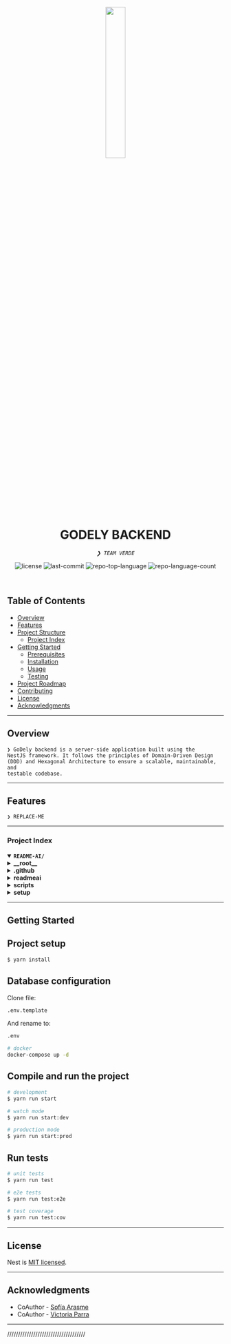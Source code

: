 <p align="center">
    <img src="https://ibb.co/DtMjWvB" align="center" width="30%">
</p>
<p align="center"><h1 align="center">GODELY BACKEND</h1></p>
<p align="center">
	<em><code>❯ TEAM VERDE</code></em>
</p>
<p align="center">
	<img src="https://img.shields.io/github/license/eli64s/readme-ai?style=default&logo=opensourceinitiative&logoColor=white&color=45b908" alt="license">
	<img src="https://img.shields.io/github/last-commit/eli64s/readme-ai?style=default&logo=git&logoColor=white&color=45b908" alt="last-commit">
	<img src="https://img.shields.io/github/languages/top/eli64s/readme-ai?style=default&color=45b908" alt="repo-top-language">
	<img src="https://img.shields.io/github/languages/count/eli64s/readme-ai?style=default&color=45b908" alt="repo-language-count">
</p>
<p align="center"><!-- default option, no dependency badges. -->
</p>
<p align="center">
	<!-- default option, no dependency badges. -->
</p>
<br>

##  Table of Contents

- [ Overview](#-overview)
- [ Features](#-features)
- [ Project Structure](#-project-structure)
  - [ Project Index](#-project-index)
- [ Getting Started](#-getting-started)
  - [ Prerequisites](#-prerequisites)
  - [ Installation](#-installation)
  - [ Usage](#-usage)
  - [ Testing](#-testing)
- [ Project Roadmap](#-project-roadmap)
- [ Contributing](#-contributing)
- [ License](#-license)
- [ Acknowledgments](#-acknowledgments)

---

##  Overview

<code>❯
GoDely backend is a server-side application built using the NestJS framework. It follows the principles of Domain-Driven Design (DDD) and Hexagonal Architecture to ensure a scalable, maintainable, and testable codebase.</code>

---

##  Features

<code>❯ REPLACE-ME</code>

---


###  Project Index
<details open>
	<summary><b><code>README-AI/</code></b></summary>
	<details> <!-- __root__ Submodule -->
		<summary><b>__root__</b></summary>
		<blockquote>
			<table>
			<tr>
				<td><b><a href='https://github.com/eli64s/readme-ai/blob/master/pyproject.toml'>pyproject.toml</a></b></td>
				<td><code>❯ REPLACE-ME</code></td>
			</tr>
			<tr>
				<td><b><a href='https://github.com/eli64s/readme-ai/blob/master/Makefile'>Makefile</a></b></td>
				<td><code>❯ REPLACE-ME</code></td>
			</tr>
			<tr>
				<td><b><a href='https://github.com/eli64s/readme-ai/blob/master/Dockerfile'>Dockerfile</a></b></td>
				<td><code>❯ REPLACE-ME</code></td>
			</tr>
			<tr>
				<td><b><a href='https://github.com/eli64s/readme-ai/blob/master/noxfile.py'>noxfile.py</a></b></td>
				<td><code>❯ REPLACE-ME</code></td>
			</tr>
			</table>
		</blockquote>
	</details>
	<details> <!-- .github Submodule -->
		<summary><b>.github</b></summary>
		<blockquote>
			<table>
			<tr>
				<td><b><a href='https://github.com/eli64s/readme-ai/blob/master/.github/release-drafter.yml'>release-drafter.yml</a></b></td>
				<td><code>❯ REPLACE-ME</code></td>
			</tr>
			</table>
			<details>
				<summary><b>workflows</b></summary>
				<blockquote>
					<table>
					<tr>
						<td><b><a href='https://github.com/eli64s/readme-ai/blob/master/.github/workflows/release-pipeline.yml'>release-pipeline.yml</a></b></td>
						<td><code>❯ REPLACE-ME</code></td>
					</tr>
					<tr>
						<td><b><a href='https://github.com/eli64s/readme-ai/blob/master/.github/workflows/mkdocs.yml'>mkdocs.yml</a></b></td>
						<td><code>❯ REPLACE-ME</code></td>
					</tr>
					<tr>
						<td><b><a href='https://github.com/eli64s/readme-ai/blob/master/.github/workflows/release-drafter.yml'>release-drafter.yml</a></b></td>
						<td><code>❯ REPLACE-ME</code></td>
					</tr>
					<tr>
						<td><b><a href='https://github.com/eli64s/readme-ai/blob/master/.github/workflows/coverage.yml'>coverage.yml</a></b></td>
						<td><code>❯ REPLACE-ME</code></td>
					</tr>
					</table>
				</blockquote>
			</details>
		</blockquote>
	</details>
	<details> <!-- readmeai Submodule -->
		<summary><b>readmeai</b></summary>
		<blockquote>
			<details>
				<summary><b>core</b></summary>
				<blockquote>
					<table>
					<tr>
						<td><b><a href='https://github.com/eli64s/readme-ai/blob/master/readmeai/core/errors.py'>errors.py</a></b></td>
						<td><code>❯ REPLACE-ME</code></td>
					</tr>
					<tr>
						<td><b><a href='https://github.com/eli64s/readme-ai/blob/master/readmeai/core/logger.py'>logger.py</a></b></td>
						<td><code>❯ REPLACE-ME</code></td>
					</tr>
					<tr>
						<td><b><a href='https://github.com/eli64s/readme-ai/blob/master/readmeai/core/pipeline.py'>pipeline.py</a></b></td>
						<td><code>❯ REPLACE-ME</code></td>
					</tr>
					</table>
				</blockquote>
			</details>
			<details>
				<summary><b>generators</b></summary>
				<blockquote>
					<table>
					<tr>
						<td><b><a href='https://github.com/eli64s/readme-ai/blob/master/readmeai/generators/enums.py'>enums.py</a></b></td>
						<td><code>❯ REPLACE-ME</code></td>
					</tr>
					<tr>
						<td><b><a href='https://github.com/eli64s/readme-ai/blob/master/readmeai/generators/tables.py'>tables.py</a></b></td>
						<td><code>❯ REPLACE-ME</code></td>
					</tr>
					<tr>
						<td><b><a href='https://github.com/eli64s/readme-ai/blob/master/readmeai/generators/tree.py'>tree.py</a></b></td>
						<td><code>❯ REPLACE-ME</code></td>
					</tr>
					<tr>
						<td><b><a href='https://github.com/eli64s/readme-ai/blob/master/readmeai/generators/badges.py'>badges.py</a></b></td>
						<td><code>❯ REPLACE-ME</code></td>
					</tr>
					<tr>
						<td><b><a href='https://github.com/eli64s/readme-ai/blob/master/readmeai/generators/quickstart.py'>quickstart.py</a></b></td>
						<td><code>❯ REPLACE-ME</code></td>
					</tr>
					<tr>
						<td><b><a href='https://github.com/eli64s/readme-ai/blob/master/readmeai/generators/builder.py'>builder.py</a></b></td>
						<td><code>❯ REPLACE-ME</code></td>
					</tr>
					<tr>
						<td><b><a href='https://github.com/eli64s/readme-ai/blob/master/readmeai/generators/headers.py'>headers.py</a></b></td>
						<td><code>❯ REPLACE-ME</code></td>
					</tr>
					<tr>
						<td><b><a href='https://github.com/eli64s/readme-ai/blob/master/readmeai/generators/emojis.py'>emojis.py</a></b></td>
						<td><code>❯ REPLACE-ME</code></td>
					</tr>
					<tr>
						<td><b><a href='https://github.com/eli64s/readme-ai/blob/master/readmeai/generators/navigation.py'>navigation.py</a></b></td>
						<td><code>❯ REPLACE-ME</code></td>
					</tr>
					</table>
					<details>
						<summary><b>colors</b></summary>
						<blockquote>
							<table>
							<tr>
								<td><b><a href='https://github.com/eli64s/readme-ai/blob/master/readmeai/generators/colors/converters.py'>converters.py</a></b></td>
								<td><code>❯ REPLACE-ME</code></td>
							</tr>
							<tr>
								<td><b><a href='https://github.com/eli64s/readme-ai/blob/master/readmeai/generators/colors/gradients.py'>gradients.py</a></b></td>
								<td><code>❯ REPLACE-ME</code></td>
							</tr>
							</table>
						</blockquote>
					</details>
					<details>
						<summary><b>banners</b></summary>
						<blockquote>
							<table>
							<tr>
								<td><b><a href='https://github.com/eli64s/readme-ai/blob/master/readmeai/generators/banners/svg.py'>svg.py</a></b></td>
								<td><code>❯ REPLACE-ME</code></td>
							</tr>
							<tr>
								<td><b><a href='https://github.com/eli64s/readme-ai/blob/master/readmeai/generators/banners/ascii.py'>ascii.py</a></b></td>
								<td><code>❯ REPLACE-ME</code></td>
							</tr>
							</table>
						</blockquote>
					</details>
				</blockquote>
			</details>
			<details>
				<summary><b>config</b></summary>
				<blockquote>
					<table>
					<tr>
						<td><b><a href='https://github.com/eli64s/readme-ai/blob/master/readmeai/config/settings.py'>settings.py</a></b></td>
						<td><code>❯ REPLACE-ME</code></td>
					</tr>
					</table>
					<details>
						<summary><b>settings</b></summary>
						<blockquote>
							<table>
							<tr>
								<td><b><a href='https://github.com/eli64s/readme-ai/blob/master/readmeai/config/settings/language-map.toml'>language-map.toml</a></b></td>
								<td><code>❯ REPLACE-ME</code></td>
							</tr>
							<tr>
								<td><b><a href='https://github.com/eli64s/readme-ai/blob/master/readmeai/config/settings/dev-tools.toml'>dev-tools.toml</a></b></td>
								<td><code>❯ REPLACE-ME</code></td>
							</tr>
							<tr>
								<td><b><a href='https://github.com/eli64s/readme-ai/blob/master/readmeai/config/settings/commands.toml'>commands.toml</a></b></td>
								<td><code>❯ REPLACE-ME</code></td>
							</tr>
							<tr>
								<td><b><a href='https://github.com/eli64s/readme-ai/blob/master/readmeai/config/settings/templates.toml'>templates.toml</a></b></td>
								<td><code>❯ REPLACE-ME</code></td>
							</tr>
							<tr>
								<td><b><a href='https://github.com/eli64s/readme-ai/blob/master/readmeai/config/settings/project-manifest.toml'>project-manifest.toml</a></b></td>
								<td><code>❯ REPLACE-ME</code></td>
							</tr>
							<tr>
								<td><b><a href='https://github.com/eli64s/readme-ai/blob/master/readmeai/config/settings/ignore-list.toml'>ignore-list.toml</a></b></td>
								<td><code>❯ REPLACE-ME</code></td>
							</tr>
							<tr>
								<td><b><a href='https://github.com/eli64s/readme-ai/blob/master/readmeai/config/settings/dev-setup.toml'>dev-setup.toml</a></b></td>
								<td><code>❯ REPLACE-ME</code></td>
							</tr>
							<tr>
								<td><b><a href='https://github.com/eli64s/readme-ai/blob/master/readmeai/config/settings/badge-list.toml'>badge-list.toml</a></b></td>
								<td><code>❯ REPLACE-ME</code></td>
							</tr>
							<tr>
								<td><b><a href='https://github.com/eli64s/readme-ai/blob/master/readmeai/config/settings/prompts.toml'>prompts.toml</a></b></td>
								<td><code>❯ REPLACE-ME</code></td>
							</tr>
							<tr>
								<td><b><a href='https://github.com/eli64s/readme-ai/blob/master/readmeai/config/settings/config.toml'>config.toml</a></b></td>
								<td><code>❯ REPLACE-ME</code></td>
							</tr>
							</table>
							<details>
								<summary><b>themes</b></summary>
								<blockquote>
									<table>
									<tr>
										<td><b><a href='https://github.com/eli64s/readme-ai/blob/master/readmeai/config/settings/themes/emojis.yaml'>emojis.yaml</a></b></td>
										<td><code>❯ REPLACE-ME</code></td>
									</tr>
									</table>
								</blockquote>
							</details>
							<details>
								<summary><b>templates</b></summary>
								<blockquote>
									<table>
									<tr>
										<td><b><a href='https://github.com/eli64s/readme-ai/blob/master/readmeai/config/settings/templates/headers.toml'>headers.toml</a></b></td>
										<td><code>❯ REPLACE-ME</code></td>
									</tr>
									<tr>
										<td><b><a href='https://github.com/eli64s/readme-ai/blob/master/readmeai/config/settings/templates/banners.toml'>banners.toml</a></b></td>
										<td><code>❯ REPLACE-ME</code></td>
									</tr>
									<tr>
										<td><b><a href='https://github.com/eli64s/readme-ai/blob/master/readmeai/config/settings/templates/quickstart.toml'>quickstart.toml</a></b></td>
										<td><code>❯ REPLACE-ME</code></td>
									</tr>
									</table>
								</blockquote>
							</details>
						</blockquote>
					</details>
				</blockquote>
			</details>
			<details>
				<summary><b>cli</b></summary>
				<blockquote>
					<table>
					<tr>
						<td><b><a href='https://github.com/eli64s/readme-ai/blob/master/readmeai/cli/main.py'>main.py</a></b></td>
						<td><code>❯ REPLACE-ME</code></td>
					</tr>
					<tr>
						<td><b><a href='https://github.com/eli64s/readme-ai/blob/master/readmeai/cli/options.py'>options.py</a></b></td>
						<td><code>❯ REPLACE-ME</code></td>
					</tr>
					</table>
				</blockquote>
			</details>
			<details>
				<summary><b>preprocessor</b></summary>
				<blockquote>
					<table>
					<tr>
						<td><b><a href='https://github.com/eli64s/readme-ai/blob/master/readmeai/preprocessor/directory_cleaner.py'>directory_cleaner.py</a></b></td>
						<td><code>❯ REPLACE-ME</code></td>
					</tr>
					<tr>
						<td><b><a href='https://github.com/eli64s/readme-ai/blob/master/readmeai/preprocessor/file_filter.py'>file_filter.py</a></b></td>
						<td><code>❯ REPLACE-ME</code></td>
					</tr>
					<tr>
						<td><b><a href='https://github.com/eli64s/readme-ai/blob/master/readmeai/preprocessor/document_cleaner.py'>document_cleaner.py</a></b></td>
						<td><code>❯ REPLACE-ME</code></td>
					</tr>
					</table>
				</blockquote>
			</details>
			<details>
				<summary><b>postprocessor</b></summary>
				<blockquote>
					<table>
					<tr>
						<td><b><a href='https://github.com/eli64s/readme-ai/blob/master/readmeai/postprocessor/markdown_to_html.py'>markdown_to_html.py</a></b></td>
						<td><code>❯ REPLACE-ME</code></td>
					</tr>
					<tr>
						<td><b><a href='https://github.com/eli64s/readme-ai/blob/master/readmeai/postprocessor/response_cleaner.py'>response_cleaner.py</a></b></td>
						<td><code>❯ REPLACE-ME</code></td>
					</tr>
					</table>
				</blockquote>
			</details>
			<details>
				<summary><b>utilities</b></summary>
				<blockquote>
					<table>
					<tr>
						<td><b><a href='https://github.com/eli64s/readme-ai/blob/master/readmeai/utilities/resource_manager.py'>resource_manager.py</a></b></td>
						<td><code>❯ REPLACE-ME</code></td>
					</tr>
					<tr>
						<td><b><a href='https://github.com/eli64s/readme-ai/blob/master/readmeai/utilities/importer.py'>importer.py</a></b></td>
						<td><code>❯ REPLACE-ME</code></td>
					</tr>
					<tr>
						<td><b><a href='https://github.com/eli64s/readme-ai/blob/master/readmeai/utilities/file_handler.py'>file_handler.py</a></b></td>
						<td><code>❯ REPLACE-ME</code></td>
					</tr>
					<tr>
						<td><b><a href='https://github.com/eli64s/readme-ai/blob/master/readmeai/utilities/fetch_badges.py'>fetch_badges.py</a></b></td>
						<td><code>❯ REPLACE-ME</code></td>
					</tr>
					</table>
				</blockquote>
			</details>
			<details>
				<summary><b>models</b></summary>
				<blockquote>
					<table>
					<tr>
						<td><b><a href='https://github.com/eli64s/readme-ai/blob/master/readmeai/models/gemini.py'>gemini.py</a></b></td>
						<td><code>❯ REPLACE-ME</code></td>
					</tr>
					<tr>
						<td><b><a href='https://github.com/eli64s/readme-ai/blob/master/readmeai/models/base.py'>base.py</a></b></td>
						<td><code>❯ REPLACE-ME</code></td>
					</tr>
					<tr>
						<td><b><a href='https://github.com/eli64s/readme-ai/blob/master/readmeai/models/factory.py'>factory.py</a></b></td>
						<td><code>❯ REPLACE-ME</code></td>
					</tr>
					<tr>
						<td><b><a href='https://github.com/eli64s/readme-ai/blob/master/readmeai/models/openai.py'>openai.py</a></b></td>
						<td><code>❯ REPLACE-ME</code></td>
					</tr>
					<tr>
						<td><b><a href='https://github.com/eli64s/readme-ai/blob/master/readmeai/models/enums.py'>enums.py</a></b></td>
						<td><code>❯ REPLACE-ME</code></td>
					</tr>
					<tr>
						<td><b><a href='https://github.com/eli64s/readme-ai/blob/master/readmeai/models/anthropic.py'>anthropic.py</a></b></td>
						<td><code>❯ REPLACE-ME</code></td>
					</tr>
					<tr>
						<td><b><a href='https://github.com/eli64s/readme-ai/blob/master/readmeai/models/dalle.py'>dalle.py</a></b></td>
						<td><code>❯ REPLACE-ME</code></td>
					</tr>
					<tr>
						<td><b><a href='https://github.com/eli64s/readme-ai/blob/master/readmeai/models/prompts.py'>prompts.py</a></b></td>
						<td><code>❯ REPLACE-ME</code></td>
					</tr>
					<tr>
						<td><b><a href='https://github.com/eli64s/readme-ai/blob/master/readmeai/models/offline.py'>offline.py</a></b></td>
						<td><code>❯ REPLACE-ME</code></td>
					</tr>
					<tr>
						<td><b><a href='https://github.com/eli64s/readme-ai/blob/master/readmeai/models/tokens.py'>tokens.py</a></b></td>
						<td><code>❯ REPLACE-ME</code></td>
					</tr>
					</table>
				</blockquote>
			</details>
			<details>
				<summary><b>parsers</b></summary>
				<blockquote>
					<table>
					<tr>
						<td><b><a href='https://github.com/eli64s/readme-ai/blob/master/readmeai/parsers/base.py'>base.py</a></b></td>
						<td><code>❯ REPLACE-ME</code></td>
					</tr>
					<tr>
						<td><b><a href='https://github.com/eli64s/readme-ai/blob/master/readmeai/parsers/gradle.py'>gradle.py</a></b></td>
						<td><code>❯ REPLACE-ME</code></td>
					</tr>
					<tr>
						<td><b><a href='https://github.com/eli64s/readme-ai/blob/master/readmeai/parsers/factory.py'>factory.py</a></b></td>
						<td><code>❯ REPLACE-ME</code></td>
					</tr>
					<tr>
						<td><b><a href='https://github.com/eli64s/readme-ai/blob/master/readmeai/parsers/docker.py'>docker.py</a></b></td>
						<td><code>❯ REPLACE-ME</code></td>
					</tr>
					<tr>
						<td><b><a href='https://github.com/eli64s/readme-ai/blob/master/readmeai/parsers/rust.py'>rust.py</a></b></td>
						<td><code>❯ REPLACE-ME</code></td>
					</tr>
					<tr>
						<td><b><a href='https://github.com/eli64s/readme-ai/blob/master/readmeai/parsers/npm.py'>npm.py</a></b></td>
						<td><code>❯ REPLACE-ME</code></td>
					</tr>
					<tr>
						<td><b><a href='https://github.com/eli64s/readme-ai/blob/master/readmeai/parsers/go.py'>go.py</a></b></td>
						<td><code>❯ REPLACE-ME</code></td>
					</tr>
					<tr>
						<td><b><a href='https://github.com/eli64s/readme-ai/blob/master/readmeai/parsers/swift.py'>swift.py</a></b></td>
						<td><code>❯ REPLACE-ME</code></td>
					</tr>
					<tr>
						<td><b><a href='https://github.com/eli64s/readme-ai/blob/master/readmeai/parsers/cpp.py'>cpp.py</a></b></td>
						<td><code>❯ REPLACE-ME</code></td>
					</tr>
					<tr>
						<td><b><a href='https://github.com/eli64s/readme-ai/blob/master/readmeai/parsers/python.py'>python.py</a></b></td>
						<td><code>❯ REPLACE-ME</code></td>
					</tr>
					<tr>
						<td><b><a href='https://github.com/eli64s/readme-ai/blob/master/readmeai/parsers/maven.py'>maven.py</a></b></td>
						<td><code>❯ REPLACE-ME</code></td>
					</tr>
					<tr>
						<td><b><a href='https://github.com/eli64s/readme-ai/blob/master/readmeai/parsers/properties.py'>properties.py</a></b></td>
						<td><code>❯ REPLACE-ME</code></td>
					</tr>
					</table>
				</blockquote>
			</details>
			<details>
				<summary><b>extractors</b></summary>
				<blockquote>
					<table>
					<tr>
						<td><b><a href='https://github.com/eli64s/readme-ai/blob/master/readmeai/extractors/metadata.py'>metadata.py</a></b></td>
						<td><code>❯ REPLACE-ME</code></td>
					</tr>
					<tr>
						<td><b><a href='https://github.com/eli64s/readme-ai/blob/master/readmeai/extractors/dependencies.py'>dependencies.py</a></b></td>
						<td><code>❯ REPLACE-ME</code></td>
					</tr>
					<tr>
						<td><b><a href='https://github.com/eli64s/readme-ai/blob/master/readmeai/extractors/tools.py'>tools.py</a></b></td>
						<td><code>❯ REPLACE-ME</code></td>
					</tr>
					<tr>
						<td><b><a href='https://github.com/eli64s/readme-ai/blob/master/readmeai/extractors/analyzer.py'>analyzer.py</a></b></td>
						<td><code>❯ REPLACE-ME</code></td>
					</tr>
					<tr>
						<td><b><a href='https://github.com/eli64s/readme-ai/blob/master/readmeai/extractors/models.py'>models.py</a></b></td>
						<td><code>❯ REPLACE-ME</code></td>
					</tr>
					</table>
				</blockquote>
			</details>
			<details>
				<summary><b>retrievers</b></summary>
				<blockquote>
					<details>
						<summary><b>git</b></summary>
						<blockquote>
							<table>
							<tr>
								<td><b><a href='https://github.com/eli64s/readme-ai/blob/master/readmeai/retrievers/git/metadata.py'>metadata.py</a></b></td>
								<td><code>❯ REPLACE-ME</code></td>
							</tr>
							<tr>
								<td><b><a href='https://github.com/eli64s/readme-ai/blob/master/readmeai/retrievers/git/repository.py'>repository.py</a></b></td>
								<td><code>❯ REPLACE-ME</code></td>
							</tr>
							<tr>
								<td><b><a href='https://github.com/eli64s/readme-ai/blob/master/readmeai/retrievers/git/providers.py'>providers.py</a></b></td>
								<td><code>❯ REPLACE-ME</code></td>
							</tr>
							</table>
						</blockquote>
					</details>
				</blockquote>
			</details>
		</blockquote>
	</details>
	<details> <!-- scripts Submodule -->
		<summary><b>scripts</b></summary>
		<blockquote>
			<table>
			<tr>
				<td><b><a href='https://github.com/eli64s/readme-ai/blob/master/scripts/pypi.sh'>pypi.sh</a></b></td>
				<td><code>❯ REPLACE-ME</code></td>
			</tr>
			<tr>
				<td><b><a href='https://github.com/eli64s/readme-ai/blob/master/scripts/docker.sh'>docker.sh</a></b></td>
				<td><code>❯ REPLACE-ME</code></td>
			</tr>
			<tr>
				<td><b><a href='https://github.com/eli64s/readme-ai/blob/master/scripts/run_batch.sh'>run_batch.sh</a></b></td>
				<td><code>❯ REPLACE-ME</code></td>
			</tr>
			<tr>
				<td><b><a href='https://github.com/eli64s/readme-ai/blob/master/scripts/clean.sh'>clean.sh</a></b></td>
				<td><code>❯ REPLACE-ME</code></td>
			</tr>
			</table>
		</blockquote>
	</details>
	<details> <!-- setup Submodule -->
		<summary><b>setup</b></summary>
		<blockquote>
			<table>
			<tr>
				<td><b><a href='https://github.com/eli64s/readme-ai/blob/master/setup/setup.sh'>setup.sh</a></b></td>
				<td><code>❯ REPLACE-ME</code></td>
			</tr>
			<tr>
				<td><b><a href='https://github.com/eli64s/readme-ai/blob/master/setup/requirements.txt'>requirements.txt</a></b></td>
				<td><code>❯ REPLACE-ME</code></td>
			</tr>
			<tr>
				<td><b><a href='https://github.com/eli64s/readme-ai/blob/master/setup/environment.yaml'>environment.yaml</a></b></td>
				<td><code>❯ REPLACE-ME</code></td>
			</tr>
			</table>
		</blockquote>
	</details>
</details>

---
##  Getting Started

## Project setup

```bash
$ yarn install
```

## Database configuration

Clone file:
```bash
.env.template
``` 
And rename to:
```bash
.env
``` 
```bash
# docker
docker-compose up -d
```

## Compile and run the project

```bash
# development
$ yarn run start

# watch mode
$ yarn run start:dev

# production mode
$ yarn run start:prod
```

## Run tests

```bash
# unit tests
$ yarn run test

# e2e tests
$ yarn run test:e2e

# test coverage
$ yarn run test:cov
```

---

## License

Nest is [MIT licensed](https://github.com/nestjs/nest/blob/master/LICENSE).

---

##  Acknowledgments

- CoAuthor - [Sofía Arasme](https://github.com/sofiaarasme)
- CoAuthor - [Victoria Parra](https://github.com/victoriaparraf)

---

////////////////////////////////////
